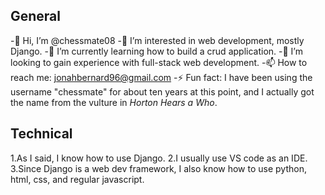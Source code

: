 

## General
-👋 Hi, I’m @chessmate08</li>
-👀 I’m interested in web development, mostly Django.</li>
-🌱 I’m currently learning how to build a crud application.</li> 
-💞️ I’m looking to gain experience with full-stack web development.</li>
-📫 How to reach me: <a href='mailto:jonahbernard96@gmail.com'>jonahbernard96@gmail.com</a></li>
-⚡ Fun fact: I have been using the username "chessmate" for about ten years at this point, and I actually got the name from the vulture in <em>Horton Hears a Who</em>. </li> 

## Technical
1.As I said, I know how to use Django. </li>
2.I usually use VS code as an IDE. </li>
3.Since Django is a web dev framework, I also know how to use python, html, css, and regular javascript. </li>
